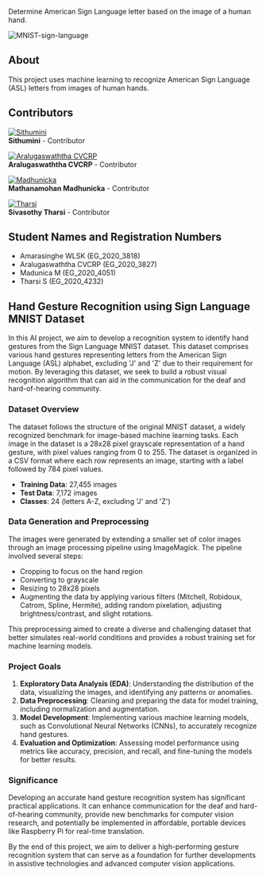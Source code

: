 Determine American Sign Language letter based on the image of a human hand.

![MNIST-sign-language](https://miro.medium.com/v2/resize:fit:665/1*MLudTwKUYiCYQE0cV7p6aQ.png)

## About
This project uses machine learning to recognize American Sign Language (ASL) letters from images of human hands.

## Contributors

[![Sithumini](https://avatars.githubusercontent.com/u/sithuminikaushalya?v=4)](https://github.com/sithuminikaushalya)  
**Sithumini** - Contributor

[![Aralugaswaththa CVCRP](https://avatars.githubusercontent.com/u/CPrasa?v=4)](https://github.com/CPrasa)  
**Aralugaswaththa CVCRP** - Contributor

[![Madhunicka](https://avatars.githubusercontent.com/u/Madhunicka?v=4)](https://github.com/Madhunicka)  
**Mathanamohan Madhunicka** - Contributor

[![Tharsi](https://avatars.githubusercontent.com/u/Sivasothy-Tharsi?v=4)](https://github.com/Sivasothy-Tharsi)  
**Sivasothy Tharsi** - Contributor

## Student Names and Registration Numbers

- Amarasinghe WLSK (EG_2020_3818)
- Aralugaswaththa CVCRP (EG_2020_3827)
- Madunica M (EG_2020_4051)
- Tharsi S (EG_2020_4232)

## Hand Gesture Recognition using Sign Language MNIST Dataset

In this AI project, we aim to develop a recognition system to identify hand gestures from the Sign Language MNIST dataset. This dataset comprises various hand gestures representing letters from the American Sign Language (ASL) alphabet, excluding 'J' and 'Z' due to their requirement for motion. By leveraging this dataset, we seek to build a robust visual recognition algorithm that can aid in the communication for the deaf and hard-of-hearing community.

### Dataset Overview

The dataset follows the structure of the original MNIST dataset, a widely recognized benchmark for image-based machine learning tasks. Each image in the dataset is a 28x28 pixel grayscale representation of a hand gesture, with pixel values ranging from 0 to 255. The dataset is organized in a CSV format where each row represents an image, starting with a label followed by 784 pixel values.

- **Training Data**: 27,455 images
- **Test Data**: 7,172 images
- **Classes**: 24 (letters A-Z, excluding 'J' and 'Z')

### Data Generation and Preprocessing

The images were generated by extending a smaller set of color images through an image processing pipeline using ImageMagick. The pipeline involved several steps:
- Cropping to focus on the hand region
- Converting to grayscale
- Resizing to 28x28 pixels
- Augmenting the data by applying various filters (Mitchell, Robidoux, Catrom, Spline, Hermite), adding random pixelation, adjusting brightness/contrast, and slight rotations.

This preprocessing aimed to create a diverse and challenging dataset that better simulates real-world conditions and provides a robust training set for machine learning models.

### Project Goals

1. **Exploratory Data Analysis (EDA)**: Understanding the distribution of the data, visualizing the images, and identifying any patterns or anomalies.
2. **Data Preprocessing**: Cleaning and preparing the data for model training, including normalization and augmentation.
3. **Model Development**: Implementing various machine learning models, such as Convolutional Neural Networks (CNNs), to accurately recognize hand gestures.
4. **Evaluation and Optimization**: Assessing model performance using metrics like accuracy, precision, and recall, and fine-tuning the models for better results.

### Significance

Developing an accurate hand gesture recognition system has significant practical applications. It can enhance communication for the deaf and hard-of-hearing community, provide new benchmarks for computer vision research, and potentially be implemented in affordable, portable devices like Raspberry Pi for real-time translation.

By the end of this project, we aim to deliver a high-performing gesture recognition system that can serve as a foundation for further developments in assistive technologies and advanced computer vision applications.
